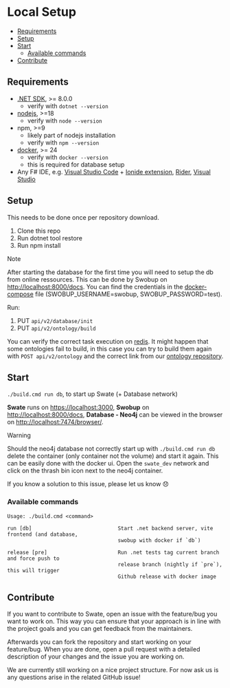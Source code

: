 # Local Setup

- [Requirements](#requirements)
- [Setup](#setup)
- [Start](#start)
  - [Available commands](#available-commands)
- [Contribute](#contribute)

## Requirements

- [.NET SDK](https://dotnet.microsoft.com/en-us/download), >= 8.0.0
  - verify with `dotnet --version`
- [nodejs](https://nodejs.org/en/download), >=18
  - verify with `node --version`
- npm, >=9
  - likely part of nodejs installation
  - verify with `npm --version`
- [docker](https://docs.docker.com/engine/install/), >= 24
  - verify with `docker --version`
  - this is required for database setup
- Any F# IDE, e.g. [Visual Studio Code](https://code.visualstudio.com/) + [Ionide extension](https://marketplace.visualstudio.com/items?itemName=Ionide.Ionide-fsharp#:~:text=Ionide-VSCode%20is%20a%20VSCode,powers%20language%20features%20is%20FSAutoComplete.), [Rider](https://www.jetbrains.com/rider/), [Visual Studio](https://visualstudio.microsoft.com/)

## Setup

This needs to be done once per repository download.

1. Clone this repo
2. Run dotnet tool restore
3. Run npm install

> [!NOTE]
> After starting the database for the first time you will need to setup the db from online ressources. This can be done by Swobup on
> [http://localhost:8000/docs](http://localhost:8000/docs). You can find the credentials in the [docker-compose](.db/docker-compose.yml) file (SWOBUP_USERNAME=swobup, SWOBUP_PASSWORD=test).
>
> Run:
> 1. PUT `api/v2/database/init`
> 2. PUT `api/v2/ontology/build`
>
> You can verify the correct task execution on [redis](http://localhost:1111). It might happen that some ontologies fail to build, in this case you can try to build them again with `POST api/v2/ontology` and the correct link from our [ontology repository](https://github.com/nfdi4plants/nfdi4plants_ontology).

## Start

`./build.cmd run db`, to start up Swate (+ Database network)

**Swate** runs on [https://localhost:3000](https://localhost:3000), **Swobup** on [http://localhost:8000/docs](http://localhost:8000/docs), **Database - Neo4j** can be viewed in the browser on [http://localhost:7474/browser/](http://localhost:7474/browser/).

> [!WARNING]
> Should the neo4j database not correctly start up with `./build.cmd run db` delete the container (only container not the volume) and start it again. This can be easily done with the docker ui. Open the `swate_dev` network and click on the thrash bin icon next to the neo4j container.
>
> If you know a solution to this issue, please let us know 😞

### Available commands

```
Usage: ./build.cmd <command>

run [db]                            Start .net backend server, vite frontend (and database,
                                    swobup with docker if `db`)

release [pre]                       Run .net tests tag current branch and force push to
                                    release branch (nightly if `pre`), this will trigger
                                    Github release with docker image
```

## Contribute

If you want to contribute to Swate, open an issue with the feature/bug you want to work on. This way you can ensure that your approach is in line with the project goals and you can get feedback from the maintainers.

Afterwards you can fork the repository and start working on your feature/bug. When you are done, open a pull request with a detailed description of your changes and the issue you are working on.

We are currently still working on a nice project structure. For now ask us is any questions arise in the related GitHub issue!